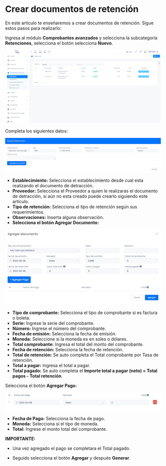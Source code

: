 # Crear documentos de retención

En este artículo te enseñaremos a crear documentos de retención. Sigue estos pasos para realizarlo:

Ingresa al módulo **Comprobantes avanzados** y selecciona la subcategoría **Retenciones**, selecciona el botón selecciona **Nuevo**.

![Alt text](img/Preguntafrecuente22.jpg)

Completa los siguientes datos:

![Alt text](img/Preguntafrecuente23.jpg)

- **Establecimiento:** Selecciona el establecimiento desde cual esta realizando el documento de detracción.
- **Proveedor:** Selecciona el Proveedor a quien le realizaras el documento de detracción, si aún no esta creado puede crearlo siguiendo este artículo.
- **Tipo de retención:** Selecciona el tipo de retención según sus requerimientos.
- **Observaciones:** Inserta alguna observación.
- **Selecciona el botón Agregar Documento:**

![Alt text](img/Preguntafrecuente24.jpg)

- **Tipo de comprobante:** Selecciona el tipo de comprobante si es factura o boleta.
- **Serie:** Ingrese la serie del comprobante.
- **Número:** Ingrese el número del comprobante.
- **Fecha de emisión:** Selecciona la fecha de emisión.
- **Moneda:** Seleccione si la moneda es en soles o dólares.
- **Total comprobante:** Ingresa el total del monto del comprobante.
- **Fecha de retención:** Selecciona la fecha de retención.
- **Total de retención:** Se auto completa el Total comprobante por Tasa de retención.
- **Total a pagar:** Ingresa el total a pagar.
- **Total pagado:** Se auto completa el **Importe total a pagar (neto) = Total pagos - Total retención**.

Selecciona el botón **Agregar Pago:**

![Alt text](img/Preguntafrecuente25.jpg)

- **Fecha de Pago:** Selecciona la fecha de pago.
- **Moneda:** Selecciona si el tipo de moneda.
- **Total:** Ingrese el monto total del comprobante.

**IMPORTANTE:**
* Una vez agregado el pago se completara el Total pagado.

* Seguido selecciona el botón **Agregar** y después **Generar**.
